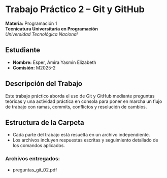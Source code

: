 # Trabajo Práctico 2 – Git y GitHub

**Materia:** Programación 1  
**Tecnicatura Universitaria en Programación**  
*Universidad Tecnológica Nacional*

## Estudiante
- **Nombre:** Esper, Amira Yasmin Elizabeth  
- **Comisión:** M2025-2

## Descripción del Trabajo
Este trabajo práctico aborda el uso de Git y GitHub mediante preguntas teóricas y una actividad práctica en consola para poner en marcha un flujo de trabajo con ramas, commits, conflictos y resolución de cambios.

## Estructura de la Carpeta
- Cada parte del trabajo está resuelta en un archivo independiente.  
- Los archivos incluyen respuestas escritas y seguimiento detallado de los comandos aplicados.

### Archivos entregados:
- preguntas_git_02.pdf
